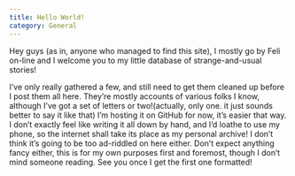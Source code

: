 ```yaml
---
title: Hello World!
category: General
---
```


Hey guys (as in, anyone who managed to find this site), I mostly go by Feli on-line and I welcome you to my little database of strange-and-usual stories! 

<!-- more -->

I’ve only really gathered a few, and still need to get them cleaned up before I post them all here. They’re mostly accounts of various folks I know, although I’ve got a set of letters or two!(actually, only one. it just sounds better to say it like that) I’m hosting it on GitHub for now, it’s easier that way. I don’t exactly feel like writing it all down by hand, and I’d loathe to use my phone, so the internet shall take its place as my personal archive! I don’t think it’s going to be too ad-riddled on here either. Don’t expect anything fancy either, this is for my own purposes first and foremost, though I don’t mind someone reading. See you once I get the first one formatted! 
